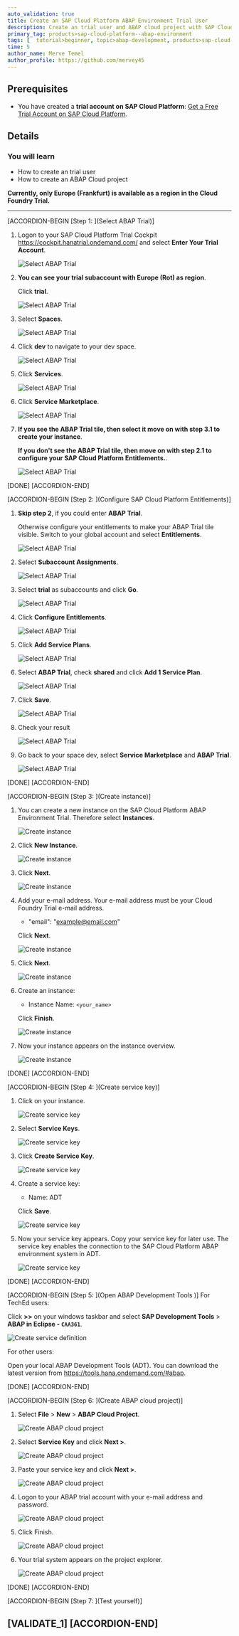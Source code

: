 ```yaml
---
auto_validation: true
title: Create an SAP Cloud Platform ABAP Environment Trial User
description: Create an trial user and ABAP cloud project with SAP Cloud Platform ABAP environment.
primary_tag: products>sap-cloud-platform--abap-environment
tags: [  tutorial>beginner, topic>abap-development, products>sap-cloud-platform ]
time: 5
author_name: Merve Temel
author_profile: https://github.com/mervey45
---
```


## Prerequisites  
 - You have created a **trial account on SAP Cloud Platform**:  [Get a Free Trial Account on SAP Cloud Platform](hcp-create-trial-account).

## Details
### You will learn  
  - How to create an trial user
  - How to create an ABAP Cloud project

**Currently, only Europe (Frankfurt) is available as a region in the Cloud Foundry Trial.**

---
[ACCORDION-BEGIN [Step 1: ](Select ABAP Trial)]
  1. Logon to your SAP Cloud Platform Trial Cockpit <https://cockpit.hanatrial.ondemand.com/> and select **Enter Your Trial Account**.

      ![Select ABAP Trial](welcome.png)

  2. **You can see your trial subaccount with Europe (Rot) as region**.

      Click **trial**.

      ![Select ABAP Trial](welcometrial.png)

  3. Select **Spaces**.

      ![Select ABAP Trial](space.png)

  4. Click **dev** to navigate to your dev space.

      ![Select ABAP Trial](dev.png)

  5. Click **Services**.

      ![Select ABAP Trial](account3.png)

  6. Click **Service Marketplace**.

      ![Select ABAP Trial](account4.png)

  7. **If you see the ABAP Trial tile, then select it move on with step 3.1 to create your instance**.

     **If you don't see the ABAP Trial tile, then move on with step 2.1 to configure your SAP Cloud Platform Entitlements.**.

      ![Select ABAP Trial](trial.png)

[DONE]
[ACCORDION-END]

[ACCORDION-BEGIN [Step 2: ](Configure SAP Cloud Platform Entitlements)]

  1. **Skip step 2**, if you could enter **ABAP Trial**.

     Otherwise configure your entitlements to make your ABAP Trial tile visible. Switch to your global account and select **Entitlements**.

      ![Select ABAP Trial](entitlement5.png)

  2. Select **Subaccount Assignments**.

      ![Select ABAP Trial](entitlement6.png)

  3. Select **trial** as subaccounts and click **Go**.

      ![Select ABAP Trial](entitlement7.png)

  4. Click **Configure Entitlements**.

      ![Select ABAP Trial](entitlement9.png)

  5.  Click **Add Service Plans**.

      ![Select ABAP Trial](entitlement10.png)

  6.  Select **ABAP Trial**, check **shared** and click **Add 1 Service Plan**.

      ![Select ABAP Trial](entitlement11.png)

  7.  Click **Save**.

      ![Select ABAP Trial](entitlement13.png)

  8.  Check your result

      ![Select ABAP Trial](entitlement14.png)

  9.  Go back to your space dev, select **Service Marketplace** and **ABAP Trial**.

      ![Select ABAP Trial](abaptrial.png)

[DONE]
[ACCORDION-END]

[ACCORDION-BEGIN [Step 3: ](Create instance)]
  1. You can create a new instance on the SAP Cloud Platform ABAP Environment Trial. Therefore select **Instances**.

      ![Create instance](instance.png)

  2. Click **New Instance**.

      ![Create instance](instance2.png)

  3. Click **Next**.

      ![Create instance](instance3.png)

  4. Add your e-mail address. Your e-mail address must be your Cloud Foundry Trial e-mail address.

      - "email": "example@email.com"

     Click **Next**.

      ![Create instance](instance4.png)

  5. Click **Next**.

      ![Create instance](instance5.png)

  6. Create an instance:

     - Instance Name: `<your_name>`

     Click **Finish**.

      ![Create instance](instance6.png)

  7. Now your instance appears on the instance overview.

      ![Create instance](instance7.png)

[DONE]
[ACCORDION-END]

[ACCORDION-BEGIN [Step 4: ](Create service key)]
  1. Click on your instance.

      ![Create service key](key.png)

  2. Select **Service Keys**.

      ![Create service key](key0.png)

  3. Click **Create Service Key**.

      ![Create service key](key2.png)

  3. Create a service key:

     - Name: ADT

     Click **Save**.

      ![Create service key](key3.png)

  4. Now your service key appears. Copy your service key for later use.
     The service key enables the connection to the SAP Cloud Platform ABAP environment system in ADT.

     ![Create service key](key4.png)

[DONE]
[ACCORDION-END]

[ACCORDION-BEGIN [Step 5: ](Open ABAP Development Tools )]
For TechEd users:

Click **>>** on your windows taskbar and select **SAP Development Tools** > **ABAP in Eclipse - `CAA361`**.  

![Create service definition](adt.png)

For other users:

Open your local ABAP Development Tools (ADT). You can download the latest version from <https://tools.hana.ondemand.com/#abap>.

[DONE]
[ACCORDION-END]


[ACCORDION-BEGIN [Step 6: ](Create ABAP cloud project)]
  1. Select **File** > **New** > **ABAP Cloud Project**.

      ![Create ABAP cloud project](project.png)

  2. Select **Service Key** and click **Next >**.

      ![Create ABAP cloud project](project2.png)

  3. Paste your service key and click **Next >**.

      ![Create ABAP cloud project](project3.png)

  4. Logon to your ABAP trial account with your e-mail address and password.

      ![Create ABAP cloud project](project4.png)

  5. Click Finish.

      ![Create ABAP cloud project](project5.png)

  6. Your trial system appears on the project explorer.

      ![Create ABAP cloud project](project6.png)

[DONE]
[ACCORDION-END]


[ACCORDION-BEGIN [Step 7: ](Test yourself)]

[VALIDATE_1]
[ACCORDION-END]
---
